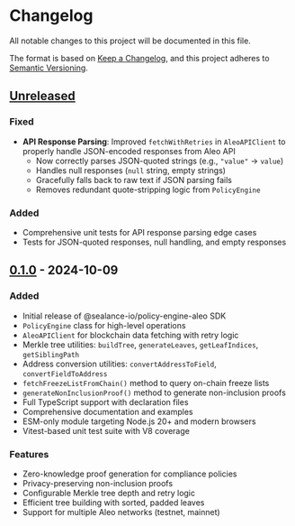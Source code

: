 # Changelog

All notable changes to this project will be documented in this file.

The format is based on [Keep a Changelog](https://keepachangelog.com/en/1.0.0/),
and this project adheres to [Semantic Versioning](https://semver.org/spec/v2.0.0.html).

## [Unreleased]

### Fixed
- **API Response Parsing**: Improved `fetchWithRetries` in `AleoAPIClient` to properly handle JSON-encoded responses from Aleo API
  - Now correctly parses JSON-quoted strings (e.g., `"value"` → `value`)
  - Handles null responses (`null` string, empty strings)
  - Gracefully falls back to raw text if JSON parsing fails
  - Removes redundant quote-stripping logic from `PolicyEngine`

### Added
- Comprehensive unit tests for API response parsing edge cases
- Tests for JSON-quoted responses, null handling, and empty responses

## [0.1.0] - 2024-10-09

### Added
- Initial release of @sealance-io/policy-engine-aleo SDK
- `PolicyEngine` class for high-level operations
- `AleoAPIClient` for blockchain data fetching with retry logic
- Merkle tree utilities: `buildTree`, `generateLeaves`, `getLeafIndices`, `getSiblingPath`
- Address conversion utilities: `convertAddressToField`, `convertFieldToAddress`
- `fetchFreezeListFromChain()` method to query on-chain freeze lists
- `generateNonInclusionProof()` method to generate non-inclusion proofs
- Full TypeScript support with declaration files
- Comprehensive documentation and examples
- ESM-only module targeting Node.js 20+ and modern browsers
- Vitest-based unit test suite with V8 coverage

### Features
- Zero-knowledge proof generation for compliance policies
- Privacy-preserving non-inclusion proofs
- Configurable Merkle tree depth and retry logic
- Efficient tree building with sorted, padded leaves
- Support for multiple Aleo networks (testnet, mainnet)

[Unreleased]: https://github.com/sealance-io/compliant-transfer-aleo/compare/policy-engine-sdk-v0.1.0...HEAD
[0.1.0]: https://github.com/sealance-io/compliant-transfer-aleo/releases/tag/policy-engine-sdk-v0.1.0
